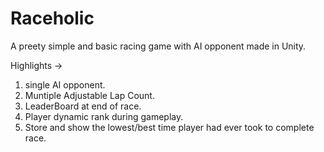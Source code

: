 # Raceholic
A preety simple and basic racing game with AI opponent made in Unity.

Highlights ->
1. single AI opponent.
2. Muntiple Adjustable Lap Count.
3. LeaderBoard at end of race.
4. Player dynamic rank during gameplay.
5. Store and show the lowest/best time player had ever took to complete race.
